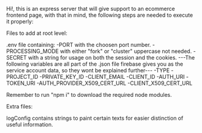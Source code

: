 Hi!, this is an express server that will give support to an ecommerce frontend page, with that in mind, the following steps are needed to execute it properly:

Files to add at root level:

.env file containing:
-PORT with the choosen port number.
-PROCESSING_MODE with either "fork" or "cluster" uppercase not needed.
-SECRET with a string for usage on both the session and the cookies.
---The following variables are all part of the .json file firebase gives you as the service account data, so they wont be explained further---
-TYPE
-PROJECT_ID
-PRIVATE_KEY_ID
-CLIENT_EMAIL
-CLIENT_ID
-AUTH_URI
-TOKEN_URI
-AUTH_PROVIDER_X509_CERT_URL
-CLIENT_X509_CERT_URL

Remember to run "npm i" to download the required node modules.

Extra files:

logConfig contains strings to paint certain texts for easier distinction of useful information.